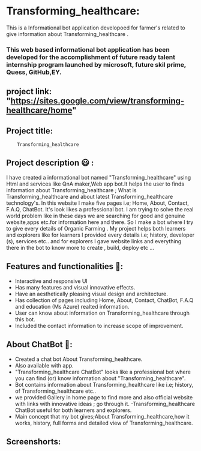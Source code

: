 # Transforming_healthcare:
This is a Informational bot application developoed for farmer's related to give information about Transforming_healthcare .

### This web based informational bot application has been developed for the accomplishment of future ready talent internship program launched by microsoft, future skil prime, Quess, GitHub,EY.

## project link: "https://sites.google.com/view/transforming-healthcare/home"


## Project title:
        Transforming_healthcare
    
   
## Project description 😃 :

I have created a informational bot named "Transforming_healthcare" using Html and services like QnA maker,Web app bot.It helps the user to finds information about Transforming_healthcare ; What is Transforming_healthcare and about latest Transforming_healthcare technology's. In this website I make five pages i.e; Home, About, Contact, F.A.Q, ChatBot. It's look likes a professional bot. I am trying to solve the real world problem like in these days we are searching for good and genuine website,apps etc.for information here and there. So I make a bot where I try to give every details of Organic Farming . My project helps both learners and explorers like for learners I provided every details i.e; history, developer (s), services etc.. and for explorers I gave website links and everything there in the bot to know more to create , build, deploy etc ...

## Features and functionalities 🧐:
- Interactive and responsive UI
- Has many features and visual innovative effects.
- Have an aesthetically pleasing visual design and architecture.
- Has collection of pages including Home, About, Contact, ChatBot, F.A.Q and education (Ms Azure) realted information.
- User can know about information on Transforming_healthcare through this bot.
- Included the contact information to increase scope of improvement.
## About ChatBot 💬:
- Created a chat bot About Transforming_healthcare.
- Also available with app.
- "Transforming_healthcare ChatBot" looks like a professional bot where you can find (or) know information about "Transforming_healthcare".
- Bot contains information about Transforming_healthcare like i.e; history, of Transforming_healthcare etc..
- we provided Gallery in home page to find more and also official website with links with innovative ideas ; go through it.
-Transforming_healthcare ChatBot useful for both learners and explorers.
- Main concept that my bot gives;About Transforming_healthcare,how it works, history, full forms and detailed view of Transforming_healthcare.
## Screenshorts:
